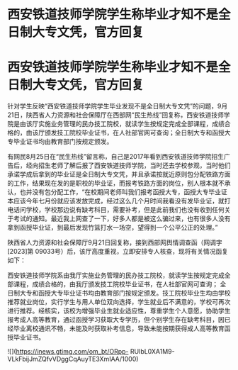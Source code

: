 # 西安铁道技师学院学生称毕业才知不是全日制大专文凭，官方回复

# 西安铁道技师学院学生称毕业才知不是全日制大专文凭，官方回复

针对学生反映“西安铁道技师学院学生毕业发现不是全日制大专文凭”的问题，9月21日，陕西省人力资源和社会保障厅在西部网“民生热线”回复称，西安铁道技师学院是由该厅实施业务管理的民办技工院校，就读学生按规定完成全部课程，成绩合格的，由该厅颁发技工院校毕业证书，在人社部官网可查询；全日制大专和函授大专毕业证书均由教育部门按规定颁发。

有网民8月25日在“民生热线”留言称，自己是2017年看到西安铁道技师学院招生广告后，经向招生老师了解后报了西安铁道技师学院，当时还去学校参观，当时他们承诺学成后拿到的毕业证是全日制大专文凭，并且承诺按就近原则包分配铁路方面的工作，结果现在发的是职校的毕业证，而报考铁路方面的岗位，别人根本就不承认，也并没有包分配工作，“在校期间老师叫我们报考函授大专，函授大专毕业证本应该今年七月份就应该发放完成，经过这么几个月时间我看没有发毕业证，就打电话问学校，学校那边说有缺考科目，需要补考，但是此前我们也没有收到任何关于考试的通知。最近我上网查了一下，好多人都是被这么骗过来，也有很多人没有拿到函授毕业证，到最后发现竹篮打水一场空，望得到一个公平公正的处理。”

陕西省人力资源和社会保障厅9月21日回复称，接到西部网舆情调查函（网调字[2023]第
09033号）后，该厅高度重视，立即安排专人核查，现将有关情况函复如下：

西安铁道技师学院系由我厅实施业务管理的民办技工院校，就读学生按规定完成全部课程，成绩合格的，由我厅颁发技工院校毕业证书，在人社部官网可查询；
全日制大专和函授大专毕业证书均由教育部门按规定颁发。技工院校毕业生均由学校推荐就业岗位，实行学生与用人单位双向选择，学生就业后不满意的，学校可再次进行推荐。经核实，该校为增强毕业生就业适应性，尊重学生个人意愿，协助学生报考成人高等教育，通过函授学习获取大专学历，但个别学生存在缺考科目，因已经毕业离校通讯不畅，未能及时获取补考信息，导致未能按期获得成人高等教育函授毕业证书。

![](https://inews.gtimg.com/om_bt/ORpp-
RUIbL0XA1M9-VLkFbijJmZQfvVDggCqAuyTE3XmIAA/1000)

